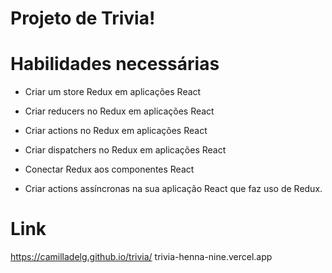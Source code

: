 # Projeto de Trivia!

# Habilidades necessárias

  - Criar um store Redux em aplicações React

  - Criar reducers no Redux em aplicações React

  - Criar actions no Redux em aplicações React

  - Criar dispatchers no Redux em aplicações React

  - Conectar Redux aos componentes React

  - Criar actions assíncronas na sua aplicação React que faz uso de Redux.

# Link

 https://camilladelg.github.io/trivia/
 trivia-henna-nine.vercel.app